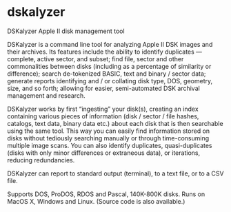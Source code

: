 # dskalyzer
DSKalyzer Apple II disk management tool

DSKalyzer is a command line tool for analyzing Apple II DSK images and their archives. Its features include the ability to identify duplicates — complete, active sector, and subset; find file, sector and other commonalities between disks (including as a percentage of similarity or difference); search de-tokenized BASIC, text and binary / sector data; generate reports identifying and / or collating disk type, DOS, geometry, size, and so forth; allowing for easier, semi-automated DSK archival management and research. 

DSKalyzer works by first “ingesting” your disk(s), creating an index containing various pieces of information (disk / sector / file hashes, catalogs, text data, binary data etc.) about each disk that is then searchable using the same tool. This way you can easily find information stored on disks without tediously searching manually or through time-consuming multiple image scans. You can also identify duplicates, quasi-duplicates (disks with only minor differences or extraneous data), or iterations, reducing redundancies.

DSKalyzer can report to standard output (terminal), to a text file, or to a CSV file.

Supports DOS, ProDOS, RDOS and Pascal, 140K-800K disks. Runs on MacOS X, Windows and Linux. (Source code is also available.)
